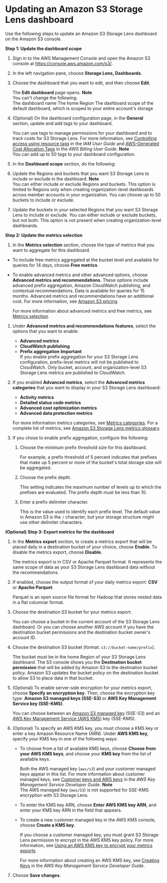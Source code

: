 # Updating an Amazon S3 Storage Lens dashboard<a name="storage_lens_console_editing"></a>

Use the following steps to update an Amazon S3 Storage Lens dashboard on the Amazon S3 console\.

**Step 1: Update the dashboard scope**

1. Sign in to the AWS Management Console and open the Amazon S3 console at [https://console\.aws\.amazon\.com/s3/](https://console.aws.amazon.com/s3/)\.

1. In the left navigation pane, choose **Storage Lens, Dashboards**\.

1. Choose the dashboard that you want to edit, and then choose **Edit**\.

   The **Edit dashboard** page opens\.
**Note**  
You can't change the following:  
The dashboard name 
The home Region
The dashboard scope of the default dashboard, which is scoped to your entire account's storage

1. \(Optional\) On the dashboard configuration page, in the **General** section, update and add tags to your dashboard\.

   You can use tags to manage permissions for your dashboard and to track costs for S3 Storage Lens\. For more information, see [Controlling access using resource tags](https://docs.aws.amazon.com/IAM/latest/UserGuide/access_tags.html) in the *IAM User Guide* and [AWS\-Generated Cost Allocation Tags](https://docs.aws.amazon.com/awsaccountbilling/latest/aboutv2/aws-tags.html) in the *AWS Billing User Guide*\.
**Note**  
You can add up to 50 tags to your dashboard configuration\.

1.  In the **Dashboard scope** section, do the following:

   1. Update the Regions and buckets that you want S3 Storage Lens to include or exclude in the dashboard\. 
**Note**  
You can either include or exclude Regions and buckets\. This option is limited to Regions only when creating organization\-level dashboards across member accounts in your organization\. 
You can choose up to 50 buckets to include or exclude\.

   1. Update the buckets in your selected Regions that you want S3 Storage Lens to include or exclude\. You can either include or exclude buckets, but not both\. This option is not present when creating organization\-level dashboards\.

**Step 2: Update the metrics selection**

1.  In the **Metrics selection** section, choose the type of metrics that you want to aggregate for this dashboard\.
   + To include free metrics aggregated at the bucket level and available for queries for 14 days, choose **Free metrics**\.
   + To enable advanced metrics and other advanced options, choose **Advanced metrics and recommendations**\. These options include advanced prefix aggregation, Amazon CloudWatch publishing, and contextual recommendations\. Data is available for queries for 15 months\. Advanced metrics and recommendations have an additional cost\. For more information, see [ Amazon S3 pricing](http://aws.amazon.com/s3/pricing/)\. 

     For more information about advanced metrics and free metrics, see [Metrics selection](storage_lens_basics_metrics_recommendations.md#storage_lens_basics_metrics_selection)\.

1. Under **Advanced metrics and recommendations features**, select the options that you want to enable:
   + **Advanced metrics** 
   + **CloudWatch publishing**
   + **Prefix aggregation**
**Important**  
If you enable prefix aggregation for your S3 Storage Lens configuration, prefix\-level metrics will not be published to CloudWatch\. Only bucket, account, and organization\-level S3 Storage Lens metrics are published to CloudWatch\.

1. If you enabled **Advanced metrics**, select the **Advanced metrics categories** that you want to display in your S3 Storage Lens dashboard:
   + **Activity metrics**
   + **Detailed status code metrics**
   + **Advanced cost optimization metrics**
   + **Advanced data protection metrics**

   For more information metrics categories, see [Metrics categories](storage_lens_basics_metrics_recommendations.md#storage_lens_basics_metrics_types)\. For a complete list of metrics, see [Amazon S3 Storage Lens metrics glossary](storage_lens_metrics_glossary.md)\.

1. If you chose to enable prefix aggregation, configure the following:

   1. Choose the minimum prefix threshold size for this dashboard\. 

      For example, a prefix threshold of 5 percent indicates that prefixes that make up 5 percent or more of the bucket's total storage size will be aggregated\. 

   1. Choose the prefix depth\. 

      This setting indicates the maximum number of levels up to which the prefixes are evaluated\. The prefix depth must be less than 10\. 

   1. Enter a prefix delimiter character\. 

      This is the value used to identify each prefix level\. The default value in Amazon S3 is the `/` character, but your storage structure might use other delimiter characters\.

**\(Optional\) Step 3: Export metrics for the dashboard**

1. In the **Metrics export** section, to create a metrics export that will be placed daily in a destination bucket of your choice, choose **Enable**\. To disable the metrics export, choose **Disable**\.

   The metrics export is in CSV or Apache Parquet format\. It represents the same scope of data as your S3 Storage Lens dashboard data without the recommendations\.

1. If enabled, choose the output format of your daily metrics export: **CSV** or **Apache Parquet**\. 

   Parquet is an open source file format for Hadoop that stores nested data in a flat columnar format\.

1. Choose the destination S3 bucket for your metrics export\. 

   You can choose a bucket in the current account of the S3 Storage Lens dashboard\. Or you can choose another AWS account if you have the destination bucket permissions and the destination bucket owner's account ID\.

1. Choose the destination S3 bucket \(format: `s3://bucket-name/prefix`\)\. 

   The bucket must be in the home Region of your S3 Storage Lens dashboard\. The S3 console shows you the **Destination bucket permission** that will be added by Amazon S3 to the destination bucket policy\. Amazon S3 updates the bucket policy on the destination bucket to allow S3 to place data in that bucket\. 

1. \(Optional\) To enable server\-side encryption for your metrics export, choose **Specify an encryption key**\. Then, choose the encryption key type: **Amazon S3 managed keys \(SSE\-S3\)** or **AWS Key Management Service key \(SSE\-KMS\)**\. 

   You can choose between an [Amazon S3 managed key](https://docs.aws.amazon.com/AmazonS3/latest/userguide/UsingServerSideEncryption.html) \(SSE\-S3\) and an [AWS Key Management Service \(AWS KMS\)](https://docs.aws.amazon.com/AmazonS3/latest/userguide/UsingKMSEncryption.html) key \(SSE\-KMS\)\.

1. \(Optional\) To specify an AWS KMS key, you must choose a KMS key or enter a key Amazon Resource Name \(ARN\)\. Under **AWS KMS key**, specify your KMS key in one of the following ways:
   + To choose from a list of available KMS keys, choose **Choose from your AWS KMS keys**, and choose your **KMS key** from the list of available keys\.

     Both the AWS managed key \(`aws/s3`\) and your customer managed keys appear in this list\. For more information about customer managed keys, see [Customer keys and AWS keys](https://docs.aws.amazon.com/kms/latest/developerguide/concepts.html#key-mgmt) in the *AWS Key Management Service Developer Guide*\.
**Note**  
The AWS managed key \(`aws/S3`\) is not supported for SSE\-KMS encryption with S3 Storage Lens\. 
   + To enter the KMS key ARN, choose **Enter AWS KMS key ARN**, and enter your KMS key ARN in the field that appears\. 
   + To create a new customer managed key in the AWS KMS console, choose **Create a KMS key**\.

     If you choose a customer managed key, you must grant S3 Storage Lens permission to encrypt in the AWS KMS key policy\. For more information, see [Using an AWS KMS key to encrypt your metrics exports](storage_lens_encrypt_permissions.md)

     For more information about creating an AWS KMS key, see [Creating Keys](https://docs.aws.amazon.com/kms/latest/developerguide/create-keys.html) in the *AWS Key Management Service Developer Guide*\.

1. Choose **Save changes**\.